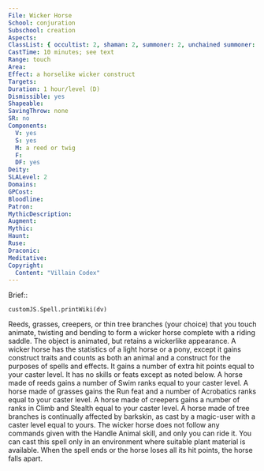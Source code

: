 ```yaml
---
File: Wicker Horse
School: conjuration
Subschool: creation
Aspects: 
ClassList: { occultist: 2, shaman: 2, summoner: 2, unchained summoner: 2, witch: 2 }
CastTime: 10 minutes; see text
Range: touch
Area: 
Effect: a horselike wicker construct
Targets: 
Duration: 1 hour/level (D)
Dismissible: yes
Shapeable: 
SavingThrow: none
SR: no
Components:
  V: yes
  S: yes
  M: a reed or twig
  F: 
  DF: yes
Deity: 
SLALevel: 2
Domains: 
GPCost: 
Bloodline: 
Patron: 
MythicDescription: 
Augment: 
Mythic: 
Haunt: 
Ruse: 
Draconic: 
Meditative: 
Copyright:
  Content: "Villain Codex"
---
```

Brief:: 

```dataviewjs
customJS.Spell.printWiki(dv)
```

Reeds, grasses, creepers, or thin tree branches (your choice) that you touch animate, twisting and bending to form a wicker horse complete with a riding saddle. The object is animated, but retains a wickerlike appearance.  A wicker horse has the statistics of a light horse or a pony, except it gains construct traits and counts as both an animal and a construct for the purposes of spells and effects. It gains a number of extra hit points equal to your caster level. It has no skills or feats except as noted below.  A horse made of reeds gains a number of Swim ranks equal to your caster level. A horse made of grasses gains the Run feat and a number of Acrobatics ranks equal to your caster level. A horse made of creepers gains a number of ranks in Climb and Stealth equal to your caster level. A horse made of tree branches is continually affected by barkskin, as cast by a magic-user with a caster level equal to yours.  The wicker horse does not follow any commands given with the Handle Animal skill, and only you can ride it. You can cast this spell only in an environment where suitable plant material is available. When the spell ends or the horse loses all its hit points, the horse falls apart.
